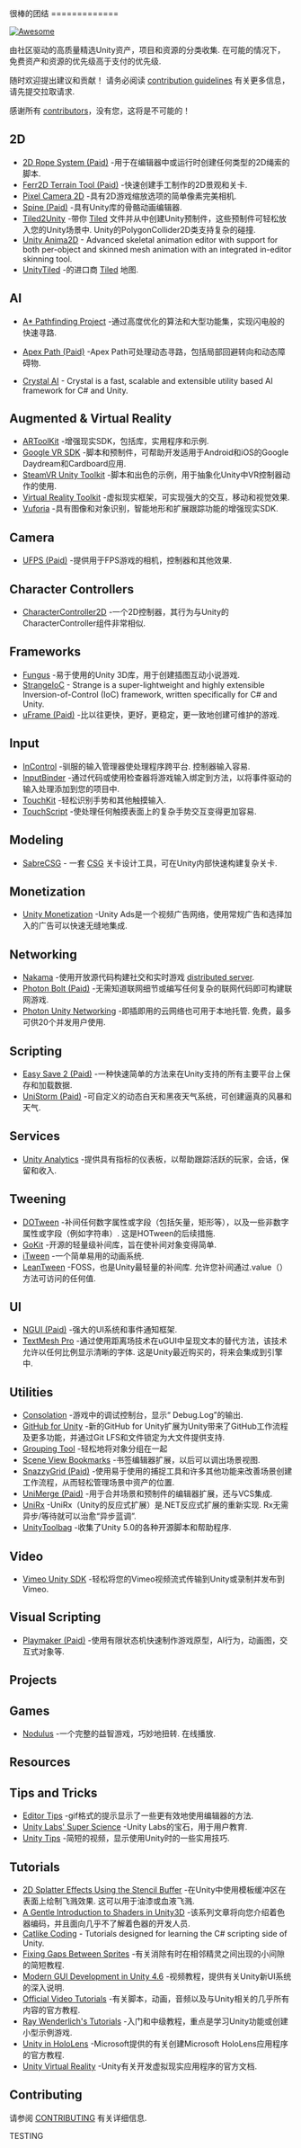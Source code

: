 <div class="github-widget" data-repo="RyanNielson/awesome-unity"></div>
<script async src="https://pagead2.googlesyndication.com/pagead/js/adsbygoogle.js"></script><ins class="adsbygoogle" style="display:block" data-ad-client="ca-pub-6890694312814945" data-ad-slot="5473692530" data-ad-format="auto"  data-full-width-responsive="true"></ins>
很棒的团结
=============

[![Awesome](https://cdn.rawgit.com/sindresorhus/awesome/d7305f38d29fed78fa85652e3a63e154dd8e8829/media/badge.svg)](https://github.com/sindresorhus/awesome)

由社区驱动的高质量精选Unity资产，项目和资源的分类收集. 在可能的情况下，免费资产和资源的优先级高于支付的优先级.

随时欢迎提出建议和贡献！ 请务必阅读 [contribution guidelines](https://github.com/RyanNielson/awesome-unity/blob/master/CONTRIBUTING.md) 有关更多信息，请先提交拉取请求.

感谢所有 [contributors](https://github.com/ryannielson/awesome-unity/graphs/contributors)，没有您，这将是不可能的！


## 2D

* [2D Rope System (Paid)](https://assetstore.unity.com/packages/tools/sprite-management/2d-rope-system-17722) -用于在编辑器中或运行时创建任何类型的2D绳索的脚本.
* [Ferr2D Terrain Tool (Paid)](https://assetstore.unity.com/packages/tools/level-design/ferr2d-terrain-tool-11653) -快速创建手工制作的2D景观和关卡.
* [Pixel Camera 2D](https://github.com/RyanNielson/PixelCamera2D) -具有2D游戏缩放选项的简单像素完美相机.
* [Spine (Paid)](http://esotericsoftware.com) -具有Unity库的骨骼动画编辑器.
* [Tiled2Unity](http://www.seanba.com/tiled2unity) -带你 [Tiled](http://www.mapeditor.org) 文件并从中创建Unity预制件，这些预制件可轻松放入您的Unity场景中.  Unity的PolygonCollider2D类支持复杂的碰撞.
* [Unity Anima2D](https://assetstore.unity.com/packages/2d/characters/anima2d-no-longer-supported-replaced-by-2d-animation-79840) - Advanced skeletal animation editor with support for both per-object and skinned mesh animation with an integrated in-editor skinning tool.
* [UnityTiled](https://github.com/nickgravelyn/UnityTiled) -的进口商 [Tiled](http://www.mapeditor.org) 地图.

## AI

* [A* Pathfinding Project](http://arongranberg.com/astar/) -通过高度优化的算法和大型功能集，实现闪电般的快速寻路.
* [Apex Path (Paid)](https://assetstore.unity.com/packages/tools/ai/apex-path-17943) -Apex Path可处理动态寻路，包括局部回避转向和动态障碍物.

* [Crystal AI](https://github.com/igiagkiozis/CrystalAI) - Crystal is a fast, scalable and extensible utility based AI framework for C# and Unity.

## Augmented & Virtual Reality
* [ARToolKit](http://artoolkit.org/documentation/doku.php?id=6_Unity:unity_about) -增强现实SDK，包括库，实用程序和示例.
* [Google VR SDK](https://developers.google.com/vr/unity) -脚本和预制件，可帮助开发适用于Android和iOS的Google Daydream和Cardboard应用.
* [SteamVR Unity Toolkit](https://assetstore.unity.com/packages/tools/integration/vrtk-virtual-reality-toolkit-vr-toolkit-64131) -脚本和出色的示例，用于抽象化Unity中VR控制器动作的使用.
* [Virtual Reality Toolkit](http://github.com/thestonefox/vrtk) -虚拟现实框架，可实现强大的交互，移动和视觉效果.
* [Vuforia](https://vuforia.com/) -具有图像和对象识别，智能地形和扩展跟踪功能的增强现实SDK.

## Camera

* [UFPS (Paid)](https://assetstore.unity.com/packages/templates/systems/ufps-ultimate-fps-2943) -提供用于FPS游戏的相机，控制器和其他效果.

## Character Controllers

* [CharacterController2D](https://github.com/prime31/CharacterController2D) -一个2D控制器，其行为与Unity的CharacterController组件非常相似.

## Frameworks

* [Fungus](https://github.com/snozbot/fungus) -易于使用的Unity 3D库，用于创建插图互动小说游戏.
* [StrangeIoC](http://strangeioc.github.io/strangeioc/) - Strange is a super-lightweight and highly extensible Inversion-of-Control (IoC) framework, written specifically for C# and Unity.
* [uFrame (Paid)](https://assetstore.unity.com/packages/tools/visual-scripting/uframe-game-framework-14381) -比以往更快，更好，更稳定，更一致地创建可维护的游戏.

## Input

* [InControl](https://github.com/pbhogan/InControl)  -驯​​服的输入管理器使处理程序跨平台. 控制器输入容易.
* [InputBinder](https://github.com/RyanNielson/InputBinder) -通过代码或使用检查器将游戏输入绑定到方法，以将事件驱动的输入处理添加到您的项目中.
* [TouchKit](https://github.com/prime31/TouchKit) -轻松识别手势和其他触摸输入.
* [TouchScript](https://github.com/TouchScript/TouchScript) -使处理任何触摸表面上的复杂手势交互变得更加容易.

## Modeling
* [SabreCSG](http://sabrecsg.com/) - 一套 [CSG](https://en.wikipedia.org/wiki/Constructive_solid_geometry) 关卡设计工具，可在Unity内部快速构建复杂关卡. 

## Monetization
* [Unity Monetization](https://assetstore.unity.com/packages/add-ons/services/unity-monetization-66123) -Unity Ads是一个视频广告网络，使用常规广告和选择加入的广告可以快速无缝地集成.

## Networking

* [Nakama](https://assetstore.unity.com/packages/tools/network/nakama-81338) -使用开放源代码构建社交和实时游戏 [distributed server](https://github.com/heroiclabs/nakama).
* [Photon Bolt (Paid)](https://assetstore.unity.com/packages/tools/network/photon-bolt-free-127156) -无需知道联网细节或编写任何复杂的联网代码即可构建联网游戏.
* [Photon Unity Networking](https://assetstore.unity.com/packages/tools/network/photon-unity-networking-classic-free-1786)  -即插即用的云网络也可用于本地托管. 免费，最多可供20个并发用户使用.

## Scripting
* [Easy Save 2 (Paid)](https://assetstore.unity.com/packages/tools/input-management/easy-save-the-complete-save-load-asset-768) -一种快速简单的方法来在Unity支持的所有主要平台上保存和加载数据.
* [UniStorm (Paid)](https://assetstore.unity.com/packages/tools/particles-effects/unistorm-volumetric-clouds-sky-modular-weather-and-cloud-shadows-2714) -可自定义的动态白天和黑夜天气系统，可创建逼真的风暴和天气.

## Services
* [Unity Analytics](https://docs.unity3d.com/Manual/UnityAnalyticsSetup.html) -提供具有指标的仪表板，以帮助跟踪活跃的玩家，会话，保留和收入.

## Tweening

* [DOTween](https://assetstore.unity.com/packages/tools/animation/dotween-hotween-v2-27676)  -补间任何数字属性或字段（包括矢量，矩形等），以及一些非数字属性或字段（例如字符串）. 这是HOTween的后续措施.
* [GoKit](https://github.com/prime31/GoKit) -开源的轻量级补间库，旨在使补间对象变得简单.
* [iTween](https://assetstore.unity.com/packages/tools/animation/itween-84) -一个简单易用的动画系统.
* [LeanTween](https://assetstore.unity.com/packages/tools/animation/leantween-3595)  -FOSS，也是Unity最轻量的补间库. 允许您补间通过.value（）方法可访问的任何值.

## UI

* [NGUI (Paid)](https://assetstore.unity.com/packages/tools/gui/ngui-next-gen-ui-2413) -强大的UI系统和事件通知框架.
* [TextMesh Pro](https://docs.unity3d.com/Packages/com.unity.textmeshpro@1.3/manual/index.html)  -通过使用距离场技术在uGUI中呈现文本的替代方法，该技术允许以任何比例显示清晰的字体. 这是Unity最近购买的，将来会集成到引擎中.

## Utilities

* [Consolation](https://github.com/mminer/consolation) -游戏中的调试控制台，显示“ Debug.Log”的输出.
* [GitHub for Unity](https://unity.github.com/) -新的GitHub for Unity扩展为Unity带来了GitHub工作流程及更多功能，并通过Git LFS和文件锁定为大文件提供支持.
* [Grouping Tool](https://assetstore.unity.com/packages/tools/utilities/grouping-tool-147552) -轻松地将对象分组在一起
* [Scene View Bookmarks](https://github.com/mminer/scene-view-bookmarks) -书签编辑器扩展，以后可以调出场景视图.
* [SnazzyGrid (Paid)](https://assetstore.unity.com/packages/tools/level-design/snazzygrid2-19245) -使用易于使用的捕捉工具和许多其他功能来改善场景创建工作流程，从而轻松管理场景中资产的位置.
* [UniMerge (Paid)](https://assetstore.unity.com/packages/tools/version-control/unimerge-9733) -用于合并场景和预制件的编辑器扩展，还与VCS集成.
* [UniRx](https://github.com/neuecc/UniRx)  -UniRx（Unity的反应式扩展）是.NET反应式扩展的重新实现.  Rx无需异步/等待就可以治愈“异步蓝调”.
* [UnityToolbag](https://github.com/nickgravelyn/unitytoolbag) -收集了Unity 5.0的各种开源脚本和帮助程序.

## Video

* [Vimeo Unity SDK](https://github.com/vimeo/vimeo-unity-sdk) -轻松将您的Vimeo视频流式传输到Unity或录制并发布到Vimeo.

## Visual Scripting

* [Playmaker (Paid)](https://assetstore.unity.com/packages/tools/visual-scripting/playmaker-368) -使用有限状态机快速制作游戏原型，AI行为，动画图，交互式对象等.

## Projects

## Games

* [Nodulus](https://github.com/Hyperparticle/nodulus)  -一个完整的益智游戏，巧妙地扭转. 在线播放.

## Resources

## Tips and Tricks

* [Editor Tips](http://imgur.com/a/2w7zd) -gif格式的提示显示了一些更有效地使用编辑器的方法.
* [Unity Labs' Super Science](https://github.com/Unity-Technologies/SuperScience) -Unity Labs的宝石，用于用户教育.
* [Unity Tips](https://unity3d.com/learn/tutorials/topics/tips) -简短的视频，显示使用Unity时的一些实用技巧.

## Tutorials

* [2D Splatter Effects Using the Stencil Buffer](http://nielson.dev/2015/12/splatter-effects-in-unity-using-the-stencil-buffer)  -在Unity中使用模板缓冲区在表面上绘制飞溅效果. 这可以用于油漆或血液飞溅.
* [A Gentle Introduction to Shaders in Unity3D](http://www.alanzucconi.com/2015/06/10/a-gentle-introduction-to-shaders-in-unity3d) -该系列文章将向您介绍着色器编码，并且面向几乎不了解着色器的开发人员.
* [Catlike Coding](http://catlikecoding.com/unity/tutorials/) - Tutorials designed for learning the C# scripting side of Unity.
* [Fixing Gaps Between Sprites](http://nielson.dev/2015/10/fixing-gaps-between-sprites-better-2d-in-unity-part-2) -有关消除有时在相邻精灵之间出现的小间隙的简短教程.
* [Modern GUI Development in Unity 4.6](https://www.youtube.com/playlist?list=PLt_Y3Hw1v3QTEbh8fQV1DUOUIh9nF0k6c) -视频教程，提供有关Unity新UI系统的深入说明. 
* [Official Video Tutorials](http://unity3d.com/learn/tutorials/modules) -有关脚本，动画，音频以及与Unity相关的几乎所有内容的官方教程.
* [Ray Wenderlich's Tutorials](http://www.raywenderlich.com/category/unity) -入门和中级教程，重点是学习Unity功能或创建小型示例游戏.
* [Unity in HoloLens](https://developer.microsoft.com/en-us/windows/holographic/unity_development_overview) -Microsoft提供的有关创建Microsoft HoloLens应用程序的官方教程.
* [Unity Virtual Reality](http://docs.unity3d.com/Manual/VROverview.html) -Unity有关开发虚拟现实应用程序的官方文档.

## Contributing
请参阅 [CONTRIBUTING](https://github.com/RyanNielson/awesome-unity/blob/master/CONTRIBUTING.md) 有关详细信息.

TESTING
